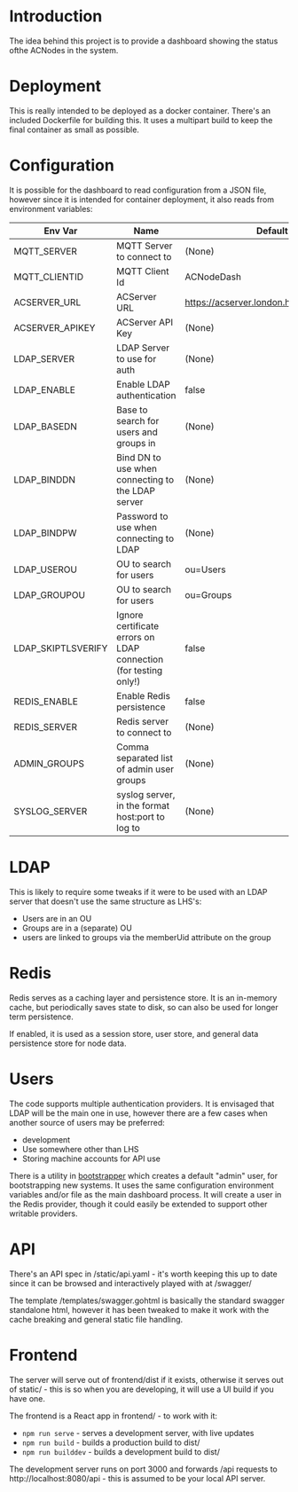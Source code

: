 Introduction
===
The idea behind this project is to provide a dashboard showing the status ofthe ACNodes in the system.

Deployment
===
This is really intended to be deployed as a docker container. There's an included Dockerfile for building this. It uses a multipart build to keep the final container as small as possible.

Configuration
===
It is possible for the dashboard to read configuration from a JSON file, however since it is intended for container deployment, it also reads from environment variables:

| Env Var | Name | Default |
| -- | -- | -- |
| MQTT_SERVER | MQTT Server to connect to | (None) |
| MQTT_CLIENTID | MQTT Client Id | ACNodeDash |
| ACSERVER_URL | ACServer URL | https://acserver.london.hackspace.org.uk |
| ACSERVER_APIKEY | ACServer API Key | (None) |
| LDAP_SERVER | LDAP Server to use for auth | (None) |
| LDAP_ENABLE | Enable LDAP authentication| false |
| LDAP_BASEDN | Base to search for users and groups in | (None) |
| LDAP_BINDDN | Bind DN to use when connecting to the LDAP server | (None) |
| LDAP_BINDPW | Password to use when connecting to LDAP | (None) |
| LDAP_USEROU | OU to search for users | ou=Users |
| LDAP_GROUPOU | OU to search for users | ou=Groups |
| LDAP_SKIPTLSVERIFY | Ignore certificate errors on LDAP connection (for testing only!) | false |
| REDIS_ENABLE | Enable Redis persistence | false |
| REDIS_SERVER | Redis server to connect to | (None) |
| ADMIN_GROUPS | Comma separated list of admin user groups | (None) |
| SYSLOG_SERVER | syslog server, in the format host:port to log to | (None) |

LDAP
===
This is likely to require some tweaks if it were to be used with an LDAP server
that doesn't use the same structure as LHS's:
* Users are in an OU
* Groups are in a (separate) OU
* users are linked to groups via the memberUid attribute on the group

Redis
====
Redis serves as a caching layer and persistence store. It is an in-memory cache, but periodically saves
state to disk, so can also be used for longer term persistence. 

If enabled, it is used as a session store, user store, and general
data persistence store for node data.

Users
====
The code supports multiple authentication providers. It is envisaged that LDAP will be the
main one in use, however there are a few cases when another source of users may be preferred:
* development
* Use somewhere other than LHS
* Storing machine accounts for API use

There is a utility in [bootstrapper](bootstrapper) which creates a
default "admin" user, for bootstrapping new systems. It uses the same configuration environment variables and/or file as 
the main dashboard process. It will create a user in the Redis provider, though
it could easily be extended to support other writable providers.

API
===
There's an API spec in /static/api.yaml - it's worth keeping this up to date since it can be browsed and interactively played with at /swagger/

The template /templates/swagger.gohtml is basically the standard swagger standalone html,
however it has been tweaked to make it work with the cache breaking and general static file handling. 

Frontend
===
The server will serve out of frontend/dist if it exists, otherwise it 
serves out of static/ - this is so when you are developing, it will use
a UI build if you have one. 

The frontend is a React app in frontend/ - to work with it:
* `npm run serve` - serves a development server, with live updates
* `npm run build` - builds a production build to dist/
* `npm run builddev` - builds a development build to dist/

The development server runs on port 3000 and forwards /api requests
to http://localhost:8080/api - this is assumed to be your local API server.